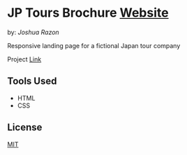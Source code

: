 # JP Tours Brochure [Website](http://razon-josh.me/jptours/)

by: *Joshua Razon*

Responsive landing page for a fictional Japan tour company

Project [Link](http://razon-josh.me/jptours/)

## Tools Used

- HTML
- CSS

## License
[MIT](https://choosealicense.com/licenses/mit)
